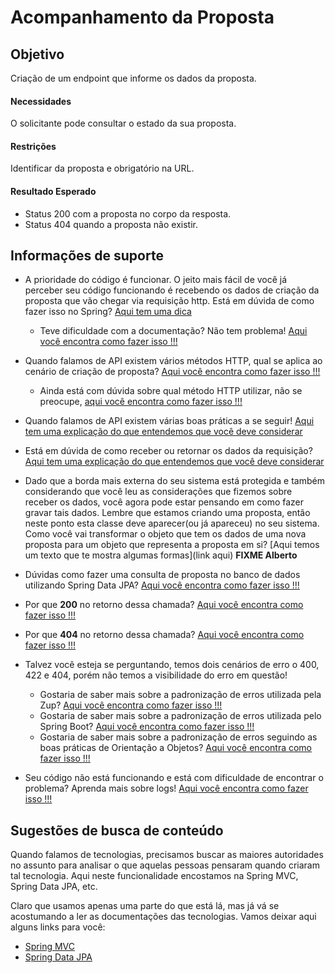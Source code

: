 # Acompanhamento da Proposta

## Objetivo

Criação de um endpoint que informe os dados da proposta.

#### Necessidades

O solicitante pode consultar o estado da sua proposta.

#### Restrições

Identificar da proposta e obrigatório na URL.

#### Resultado Esperado

- Status 200 com a proposta no corpo da resposta.
- Status 404 quando a proposta não existir.

## Informações de suporte

* A prioridade do código é funcionar. O jeito mais fácil de você já perceber seu código funcionando é recebendo os dados de criação da proposta que vão chegar via requisição http. Está em dúvida de como fazer isso no Spring? [Aqui tem uma dica](https://spring.io/guides/gs/rest-service/)

    * Teve dificuldade com a documentação? Não tem problema! [Aqui você encontra como fazer isso !!!](../informacao_suporte/spring-get-api.md)

* Quando falamos de API existem vários métodos HTTP, qual se aplica ao cenário de criação de proposta? [Aqui você encontra como fazer isso !!!](../informacao_suporte/rest-methods.md)

  * Ainda está com dúvida sobre qual método HTTP utilizar, não se preocupe, [aqui você encontra como fazer isso !!!](../informacao_suporte/rest-get.md)
  
* Quando falamos de API existem várias boas práticas a se seguir! [Aqui tem uma explicação do que entendemos que você deve considerar](../informacao_procedural/modelando_um_recurso_rest.md)

* Está em dúvida de como receber ou retornar os dados da requisição? [Aqui tem uma explicação do que entendemos que você deve considerar](../informacao_suporte/recebe-dados-requisicao.md)

* Dado que a borda mais externa do seu sistema está protegida e também considerando que você leu as considerações que fizemos sobre receber os dados, você agora pode estar pensando em como fazer gravar tais dados. Lembre que estamos criando uma proposta, então neste ponto esta classe deve aparecer(ou já apareceu) no seu sistema. Como você vai transformar o objeto que tem os dados de uma nova proposta para um objeto que representa a proposta em si? [Aqui temos um texto que te mostra algumas formas](link aqui) **FIXME Alberto**

* Dúvidas como fazer uma consulta de proposta no banco de dados utilizando Spring Data JPA?  [Aqui você encontra como fazer isso !!!](../informacao_suporte/spring-data-query-methods.md)

* Por que **200** no retorno dessa chamada? [Aqui você encontra como fazer isso !!!](../informacao_suporte/rest-200.md)

* Por que **404** no retorno dessa chamada? [Aqui você encontra como fazer isso !!!](../informacao_suporte/rest-404.md)

* Talvez você esteja se perguntando, temos dois cenários de erro o 400, 422 e 404, porém não temos a visibilidade do erro em questão! 

    * Gostaria de saber mais sobre a padronização de erros utilizada pela Zup? [Aqui você encontra como fazer isso !!!](../informacao_suporte/error-zup.md)
    * Gostaria de saber mais sobre a padronização de erros utilizada pelo Spring Boot? [Aqui você encontra como fazer isso !!!](../informacao_suporte/error-spring.md)
    * Gostaria de saber mais sobre a padronização de erros seguindo as boas práticas de Orientação a Objetos? [Aqui você encontra como fazer isso !!!](../informacao_suporte/error-object-oriented.md)

* Seu código não está funcionando e está com dificuldade de encontrar o problema? Aprenda mais sobre logs! [Aqui você encontra como fazer isso !!!](../informacao_suporte/spring-logging.md)

## Sugestões de busca de conteúdo

Quando falamos de tecnologias, precisamos buscar as maiores autoridades no assunto para analisar o que aquelas pessoas 
pensaram quando criaram tal tecnologia. Aqui neste funcionalidade encostamos na Spring MVC, Spring Data JPA, etc. 

Claro que usamos apenas uma parte do que está lá, mas já vá se acostumando a ler as documentações das tecnologias. 
Vamos deixar aqui alguns links para você:

* [Spring MVC](https://docs.spring.io/spring/docs/current/spring-framework-reference/web.html)
* [Spring Data JPA](https://spring.io/projects/spring-data-jpa)